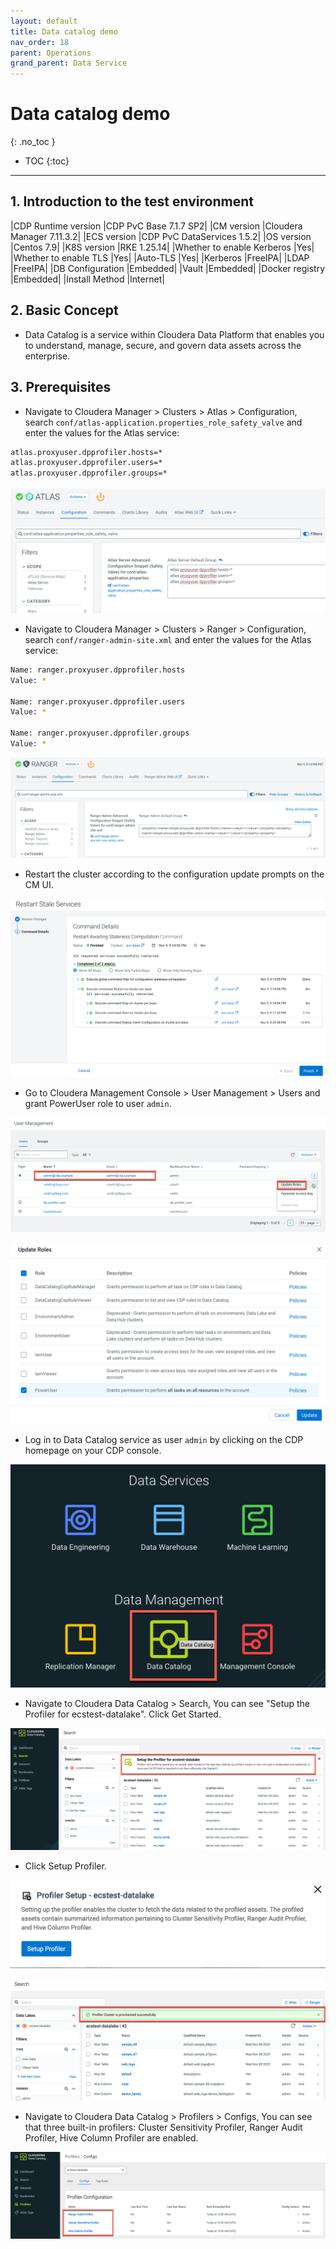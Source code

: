 ```yaml
---
layout: default
title: Data catalog demo
nav_order: 18
parent: Operations
grand_parent: Data Service
---
```


# Data catalog demo
{: .no_toc }

- TOC
{:toc}

---

## 1. Introduction to the test environment

|CDP Runtime version |CDP PvC Base 7.1.7 SP2|
|CM version |Cloudera Manager 7.11.3.2|
|ECS version |CDP PvC DataServices 1.5.2|
|OS version |Centos 7.9|
|K8S version |RKE 1.25.14|
|Whether to enable Kerberos |Yes|
|Whether to enable TLS |Yes|
|Auto-TLS |Yes|
|Kerberos |FreeIPA|
|LDAP |FreeIPA|
|DB Configuration |Embedded|
|Vault |Embedded|
|Docker registry |Embedded|
|Install Method |Internet|

## 2. Basic Concept

- Data Catalog is a service within Cloudera Data Platform that enables you to understand, manage, secure, and govern data assets across the enterprise.

## 3. Prerequisites

- Navigate to Cloudera Manager > Clusters > Atlas > Configuration, search `conf/atlas-application.properties_role_safety_valve` and enter the values for the Atlas service:

```bash
atlas.proxyuser.dpprofiler.hosts=*
atlas.proxyuser.dpprofiler.users=*
atlas.proxyuser.dpprofiler.groups=*
```

![](../../assets/images/ds/catalog01.png)

- Navigate to Cloudera Manager > Clusters > Ranger > Configuration, search `conf/ranger-admin-site.xml` and enter the values for the Atlas service:

```bash
Name: ranger.proxyuser.dpprofiler.hosts
Value: *

Name: ranger.proxyuser.dpprofiler.users
Value: *

Name: ranger.proxyuser.dpprofiler.groups
Value: *
```

![](../../assets/images/ds/catalog02.png)

- Restart the cluster according to the configuration update prompts on the CM UI.

![](../../assets/images/ds/catalog03.png)

- Go to Cloudera Management Console > User Management > Users and grant PowerUser role to user `admin`.

![](../../assets/images/ds/catalog04.png)

![](../../assets/images/ds/catalog05.png)

- Log in to Data Catalog service as user `admin` by clicking on the CDP homepage on your CDP console.

![](../../assets/images/ds/catalog06.png)

- Navigate to Cloudera Data Catalog > Search, You can see "Setup the Profiler for ecstest-datalake". Click Get Started.

![](../../assets/images/ds/catalog07.png)

- Click Setup Profiler.

![](../../assets/images/ds/catalog08.png)

![](../../assets/images/ds/catalog09.png)

- Navigate to Cloudera Data Catalog > Profilers > Configs, You can see that three built-in profilers: Cluster Sensitivity Profiler, Ranger Audit Profiler, Hive Column Profiler are enabled.

![](../../assets/images/ds/catalog10.png)

